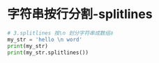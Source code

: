 # 字符串按行分割-splitlines

```py
# 3.splitlines 按\n 划分字符串成数组∂
my_str = 'hello \n word'
print(my_str)
print(my_str.splitlines())

```